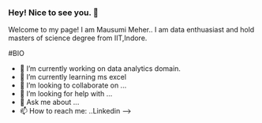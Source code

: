 ### Hey! Nice to see you. 👋
Welcome to my page!
I am Mausumi Meher.. I am data enthuasiast and hold masters of science degree from IIT,Indore.



#BIO

- 🔭 I’m currently working on data analytics domain.
- 🌱 I’m currently learning ms excel
- 👯 I’m looking to collaborate on ...
- 🤔 I’m looking for help with ...
- 💬 Ask me about ...
- 📫 How to reach me: ..Linkedin
-->
